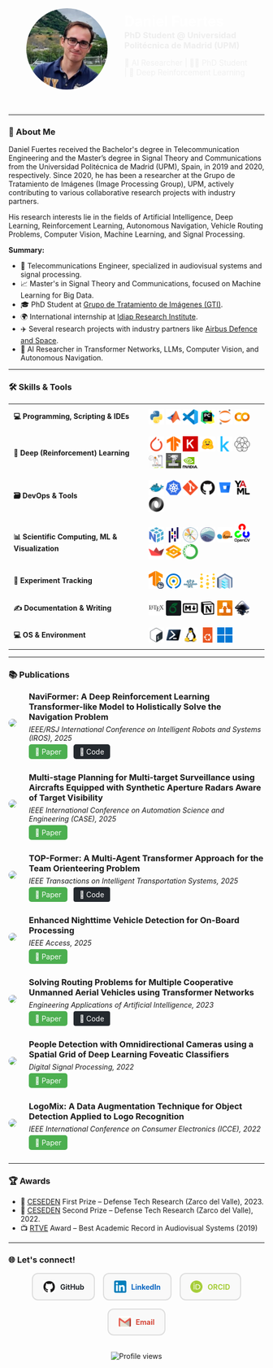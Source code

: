 <div style="display: flex; align-items: center; background: url('images/background.gif') center/cover no-repeat; padding: 2rem; border-radius: 12px;">

  <img src="images/dfc.jpg" width="160" style="border-radius: 50%; margin-right: 30px; border: 3px solid white;" alt="Daniel Fuertes">

  <div>
    <h1 style="margin: 0; color: white;">Daniel Fuertes</h1>
    <h3 style="margin: 0; color: #eee;">PhD Student @ Universidad Politécnica de Madrid (UPM)</h3>
    <p style="max-width: 600px; color: #f0f0f0; font-size: 0.95rem;">
      🔬 AI Researcher | 👨‍🏫 PhD Student | 🦾 Deep Reinforcement Learning
    </p>
  </div>

</div>

---

### 👋 About Me

Daniel Fuertes received the Bachelor's degree in Telecommunication Engineering and the Master’s degree in Signal Theory and Communications from the Universidad Politécnica de Madrid (UPM), Spain, in 2019 and 2020, respectively. Since 2020, he has been a researcher at the Grupo de Tratamiento de Imágenes (Image Processing Group), UPM, actively contributing to various collaborative research projects with industry partners.  

His research interests lie in the fields of Artificial Intelligence, Deep Learning, Reinforcement Learning, Autonomous Navigation, Vehicle Routing Problems, Computer Vision, Machine Learning, and Signal Processing.

**Summary:**

- 📡 Telecommunications Engineer, specialized in audiovisual systems and signal processing.
- 📈 Master's in Signal Theory and Communications, focused on Machine Learning for Big Data.
- 🎓 PhD Student at [Grupo de Tratamiento de Imágenes (GTI)](http://gti.ssr.upm.es).
- 🌍 International internship at [Idiap Research Institute](https://www.idiap.ch).
- ✈️ Several research projects with industry partners like [Airbus Defence and Space](https://www.airbus.com).
- 🧠 AI Researcher in Transformer Networks, LLMs, Computer Vision, and Autonomous Navigation.

---

### 🛠️ Skills & Tools

<table align="center" style="width:100%; text-align:left; border-collapse:collapse;">

  <tr>
    <td style="font-size:1.em; padding:10px; vertical-align:center;"><strong>💻 Programming, Scripting & IDEs</strong></td>
    <td style="padding:10px;">
      <img src="icons/python.svg" width="30"/>
      <img src="icons/matlab.svg" width="30"/>
      <img src="icons/vscode.svg" width="30"/>
      <img src="icons/pycharm.svg" width="30"/>
      <img src="icons/jupyter.svg" width="30"/>
      <img src="icons/colab.svg" width="30"/>
    </td>
  </tr>

  <tr>
    <td style="font-size:1.em; padding:10px; vertical-align:center;"><strong>🤖 Deep (Reinforcement) Learning</strong></td>
    <td style="padding:10px;">
      <img src="icons/pytorch.svg" width="30"/>
      <img src="icons/tensorflow.svg" width="30"/>
      <img src="icons/keras.svg" width="30"/>
      <img src="icons/hugginface.svg" width="30"/>
      <img src="icons/kaggle.svg" width="30"/>
      <img src="icons/gymnasium.svg" width="30"/>
      <img src="icons/stablebaselines3.svg" width="30"/>
      <img src="icons/isaaclab.svg" width="30"/>
      <img src="icons/isaacsim.svg" width="30"/>
    </td>
  </tr>

  <tr>
    <td style="font-size:1.em; padding:10px; vertical-align:center;"><strong>🗃️ DevOps & Tools</strong></td>
    <td style="padding:10px;">
      <img src="icons/docker.svg" width="30"/>
      <img src="icons/kubernetes.svg" width="30"/>
      <img src="icons/git.svg" width="30"/>
      <img src="icons/github.svg" width="30"/>
      <img src="icons/bitbucket.svg" width="30"/>
      <img src="icons/yaml.svg" width="30"/>
      <img src="icons/json.svg" width="30"/>
    </td>
  </tr>

  <tr>
    <td style="font-size:1.em; padding:10px; vertical-align:center;"><strong>📊 Scientific Computing, ML & Visualization</strong></td>
    <td style="padding:10px;">
      <img src="icons/numpy.svg" width="30"/>
      <img src="icons/pandas.svg" width="30"/>
      <img src="icons/matplotlib.svg" width="30"/>
      <img src="icons/seaborn.svg" width="30"/>
      <img src="icons/scikitlearn.svg" width="30"/>
      <img src="icons/opencv.svg" width="30"/>
      <img src="icons/streamlit.svg" width="30"/>
      <img src="icons/gradio.svg" width="30"/>
      <img src="icons/anaconda.svg" width="30"/>
    </td>
  </tr>

  <tr>
    <td style="font-size:1.em; padding:10px; vertical-align:center;"><strong>🧪 Experiment Tracking</strong></td>
    <td style="padding:10px;">
      <img src="icons/tensorboard.svg" width="30"/>
      <img src="icons/tqdm.svg" width="30"/>
      <img src="icons/hydra.svg" width="30"/>
      <img src="icons/wandb.svg" width="30"/>
      <img src="icons/papermill.svg" width="30"/>
    </td>
  </tr>

  <tr>
    <td style="font-size:1.em; padding:10px; vertical-align:center;"><strong>✍️ Documentation & Writing</strong></td>
    <td style="padding:10px;">
      <img src="icons/latex.svg" width="30"/>
      <img src="icons/overleaf.svg" width="30"/>
      <img src="icons/markdown.svg" width="30"/>
      <img src="icons/notion.svg" width="30"/>
      <img src="icons/drawio.svg" width="30"/>
      <img src="icons/inkscape.svg" width="30"/>
    </td>
  </tr>

  <tr>
    <td style="font-size:1.em; padding:10px; vertical-align:center;"><strong>💻 OS & Environment</strong></td>
    <td style="padding:10px;">
      <img src="icons/bash.svg" width="30"/>
      <img src="icons/powershell.svg" width="30"/>
      <img src="icons/linux.svg" width="30"/>
      <img src="icons/ubuntu.svg" width="30"/>
      <img src="icons/windows11.svg" width="30"/>
    </td>
  </tr>

</table>




---

### 📚 Publications

<!-- NaviFormer -->
<div style="display: flex; align-items: center; margin-bottom: 2rem; gap: 1.5rem;">

  <div>
    <img src="papers/naviformer.png" width="220" style="border-radius: 8px;" />
  </div>

  <div style="flex: 1;">
    <h3 style="margin: 0 0 0.4rem 0;">
      NaviFormer: A Deep Reinforcement Learning Transformer-like Model to Holistically Solve the Navigation Problem
    </h3>
    <p style="margin: 0 0 0.6rem 0; font-style: italic;">
      IEEE/RSJ International Conference on Intelligent Robots and Systems (IROS), 2025
    </p>
    <a href="https://doi.org/..." style="padding: 6px 12px; margin-right: 8px; background-color: #4CAF50; color: white; text-decoration: none; border-radius: 5px;">📄 Paper</a>
    <a href="https://github.com/danifuertes" style="padding: 6px 12px; background-color: #24292e; color: white; text-decoration: none; border-radius: 5px;">👾 Code</a>
  </div>

</div>

<!-- Ascension-Segments -->
<div style="display: flex; align-items: center; margin-bottom: 2rem; gap: 1.5rem;">

  <div>
    <img src="papers/ascension-segments.png" width="220" style="border-radius: 8px;" />
  </div>

  <div style="flex: 1;">
    <h3 style="margin: 0 0 0.4rem 0;">
      Multi-stage Planning for Multi-target Surveillance using Aircrafts Equipped with Synthetic Aperture Radars Aware of Target Visibility
    </h3>
    <p style="margin: 0 0 0.6rem 0; font-style: italic;">
      IEEE International Conference on Automation Science and Engineering (CASE), 2025
    </p>
    <a href="https://doi.org/..." style="padding: 6px 12px; margin-right: 8px; background-color: #4CAF50; color: white; text-decoration: none; border-radius: 5px;">📄 Paper</a>
  </div>

</div>

<!-- TOP-Former -->
<div style="display: flex; align-items: center; margin-bottom: 2rem; gap: 1.5rem;">

  <div>
    <img src="papers/topformer.png" width="220" style="border-radius: 8px;" />
  </div>

  <div style="flex: 1;">
    <h3 style="margin: 0 0 0.4rem 0;">
      TOP-Former: A Multi-Agent Transformer Approach for the Team Orienteering Problem
    </h3>
    <p style="margin: 0 0 0.6rem 0; font-style: italic;">
      IEEE Transactions on Intelligent Transportation Systems, 2025
    </p>
    <a href="https://doi.org/10.1109/TITS.2025.3566157" style="padding: 6px 12px; margin-right: 8px; background-color: #4CAF50; color: white; text-decoration: none; border-radius: 5px;">📄 Paper</a>
    <a href="https://github.com/danifuertes/top-former" style="padding: 6px 12px; background-color: #24292e; color: white; text-decoration: none; border-radius: 4px;">👾 Code</a>
  </div>

</div>

<!-- Inpercept -->
<div style="display: flex; align-items: center; margin-bottom: 2rem; gap: 1.5rem;">

  <div>
    <img src="papers/inpercept.png" width="220" style="border-radius: 8px;" />
  </div>

  <div style="flex: 1;">
    <h3 style="margin: 0 0 0.4rem 0;">
      Enhanced Nighttime Vehicle Detection for On-Board Processing
    </h3>
    <p style="margin: 0 0 0.6rem 0; font-style: italic;">
      IEEE Access, 2025
    </p>
    <a href="https://doi.org/10.1109/ACCESS.2025.3548837" style="padding: 6px 12px; margin-right: 8px; background-color: #4CAF50; color: white; text-decoration: none; border-radius: 5px;">📄 Paper</a>
  </div>

</div>

<!-- MC-UAV -->
<div style="display: flex; align-items: center; margin-bottom: 2rem; gap: 1.5rem;">

  <div>
    <img src="papers/mc-uav.png" width="220" style="border-radius: 8px;" />
  </div>

  <div style="flex: 1;">
    <h3 style="margin: 0 0 0.4rem 0;">
      Solving Routing Problems for Multiple Cooperative Unmanned Aerial Vehicles using Transformer Networks
    </h3>
    <p style="margin: 0 0 0.6rem 0; font-style: italic;">
      Engineering Applications of Artificial Intelligence, 2023
    </p>
    <a href="https://doi.org/10.1016/j.engappai.2023.106085" style="padding: 6px 12px; margin-right: 8px; background-color: #4CAF50; color: white; text-decoration: none; border-radius: 5px;">📄 Paper</a>
    <a href="https://github.com/danifuertes/mc_uav" style="padding: 6px 12px; background-color: #24292e; color: white; text-decoration: none; border-radius: 4px;">👾 Code</a>
  </div>

</div>

<!-- GSAC-DNN -->
<div style="display: flex; align-items: center; margin-bottom: 2rem; gap: 1.5rem;">

  <div>
    <img src="papers/gsac-dnn.png" width="220" style="border-radius: 8px;" />
  </div>

  <div style="flex: 1;">
    <h3 style="margin: 0 0 0.4rem 0;">
      People Detection with Omnidirectional Cameras using a Spatial Grid of Deep Learning Foveatic Classifiers
    </h3>
    <p style="margin: 0 0 0.6rem 0; font-style: italic;">
      Digital Signal Processing, 2022
    </p>
    <a href="https://doi.org/10.1016/j.dsp.2022.103473" style="padding: 6px 12px; margin-right: 8px; background-color: #4CAF50; color: white; text-decoration: none; border-radius: 5px;">📄 Paper</a>
  </div>

</div>

<!-- LogoMix -->
<div style="display: flex; align-items: center; margin-bottom: 2rem; gap: 1.5rem;">

  <div>
    <img src="papers/logomix.png" width="220" style="border-radius: 8px;" />
  </div>

  <div style="flex: 1;">
    <h3 style="margin: 0 0 0.4rem 0;">
      LogoMix: A Data Augmentation Technique for Object Detection Applied to Logo Recognition
    </h3>
    <p style="margin: 0 0 0.6rem 0; font-style: italic;">
      IEEE International Conference on Consumer Electronics (ICCE), 2022
    </p>
    <a href="https://doi.org/10.1109/ICCE53296.2022.9730444" style="padding: 6px 12px; margin-right: 8px; background-color: #4CAF50; color: white; text-decoration: none; border-radius: 5px;">📄 Paper</a>
  </div>

</div>

---

### 🏆 Awards

- 🥇 [CESEDEN](https://www.defensa.gob.es/ceseden) First Prize – Defense Tech Research (Zarco del Valle), 2023.
- 🥈 [CESEDEN](https://www.defensa.gob.es/ceseden) Second Prize – Defense Tech Research (Zarco del Valle), 2022.
- 📺 [RTVE](https://www.rtve.es) Award – Best Academic Record in Audiovisual Systems (2019)

---

### 🌐 Let's connect!

<div style="display: flex; justify-content: center; flex-wrap: wrap; gap: 1rem; margin-bottom: 2rem;">

  <!-- GitHub Card -->
  <a href="https://github.com/danifuertes" target="_blank" style="text-decoration: none;">
    <div style="display: flex; align-items: center; gap: 10px; padding: 0.8rem 1.2rem; border: 2px solid #ddd; border-radius: 12px; background: #f9f9f9;">
      <img src="icons/github.svg" width="24" alt="GitHub">
      <strong style="color: #24292e;">GitHub</strong>
    </div>
  </a>

  <!-- LinkedIn Card -->
  <a href="https://www.linkedin.com/in/daniel-fuertes-coiras" target="_blank" style="text-decoration: none;">
    <div style="display: flex; align-items: center; gap: 10px; padding: 0.8rem 1.2rem; border: 2px solid #ddd; border-radius: 12px; background: #f9f9f9;">
      <img src="icons/linkedin.svg" width="24" alt="LinkedIn">
      <strong style="color: #0A66C2;">LinkedIn</strong>
    </div>
  </a>

  <!-- ORCID Card -->
  <a href="https://orcid.org/0000-0002-5746-2199" target="_blank" style="text-decoration: none;">
    <div style="display: flex; align-items: center; gap: 10px; padding: 0.8rem 1.2rem; border: 2px solid #ddd; border-radius: 12px; background: #f9f9f9;">
      <img src="icons/orcid.svg" width="24" alt="ORCID">
      <strong style="color: #A6CE39;">ORCID</strong>
    </div>
  </a>

  <!-- Email Card -->
  <a href="mailto:dfc@gti.ssr.upm.es" style="text-decoration: none;">
    <div style="display: flex; align-items: center; gap: 10px; padding: 0.8rem 1.2rem; border: 2px solid #ddd; border-radius: 12px; background: #f9f9f9;">
      <img src="icons/email.svg" width="24" alt="Email">
      <strong style="color: #d44638;">Email</strong>
    </div>
  </a>

</div>

<p align="center" style="margin-top: 2rem;">
  <img src="https://komarev.com/ghpvc/?username=danifuertes&style=flat-square" alt="Profile views"/>
</p>
